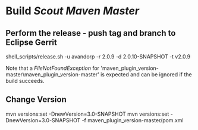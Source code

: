 # Build *Scout Maven Master*

## Perform the release - push tag and branch to Eclipse Gerrit
  shell_scripts/release.sh -u avandorp -r 2.0.9 -d 2.0.10-SNAPSHOT -t v2.0.9

Note that a *FileNotFoundException* for 'maven_plugin_version-master\maven_plugin_version-master' is expected and can be ignored if the build succeeds.

## Change Version
  mvn versions:set -DnewVersion=3.0-SNAPSHOT
  mvn versions:set -DnewVersion=3.0-SNAPSHOT -f maven_plugin_version-master/pom.xml
